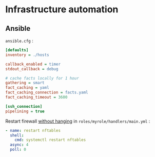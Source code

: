 # Infrastructure automation

## Ansible

`ansible.cfg` :
```ini
[defaults]
inventory = ./hosts

callback_enabled = timer
stdout_callback = debug

# cache facts locally for 1 hour
gathering = smart
fact_caching = yaml
fact_caching_connection = facts.yaml
fact_caching_timeout = 3600

[ssh_connection]
pipelining = true
```

Restart firewall [without hanging](https://docs.ansible.com/ansible/latest/user_guide/playbooks_async.html) in `roles/myrole/handlers/main.yml` :
```yaml
- name: restart nftables
  shell:
    cmd: systemctl restart nftables
  async: 4
  poll: 0
```
